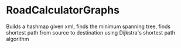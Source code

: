 # RoadCalculatorGraphs
Builds a hashmap given xml, finds the minimum spanning tree, finds shortest path from source to destination using Dijkstra's shortest path algorithm

